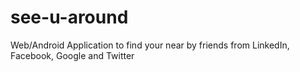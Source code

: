 # see-u-around
Web/Android Application to find your near by friends from LinkedIn, Facebook, Google and Twitter
